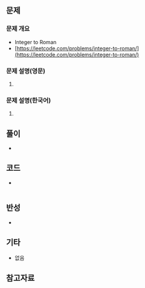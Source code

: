 ## 문제

### 문제 개요
- Integer to Roman
- [https://leetcode.com/problems/integer-to-roman/](https://leetcode.com/problems/integer-to-roman/)


### 문제 설명(영문)
1. 

### 문제 설명(한국어)
1. 

## 풀이

- 

## 코드

- 

```
```

## 반성

- 

## 기타

- 없음

## 참고자료

